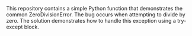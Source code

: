 This repository contains a simple Python function that demonstrates the common ZeroDivisionError. The bug occurs when attempting to divide by zero. The solution demonstrates how to handle this exception using a try-except block.